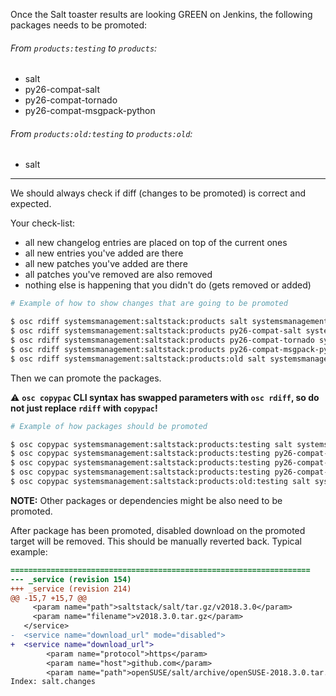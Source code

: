 Once the Salt toaster results are looking GREEN on Jenkins, the following packages needs to be promoted:

###### From `products:testing` to `products`:
  - salt
  - py26-compat-salt
  - py26-compat-tornado
  - py26-compat-msgpack-python

###### From `products:old:testing` to `products:old`:
  - salt

----

We should always check if diff (changes to be promoted) is correct and expected.

Your check-list:

- all new changelog entries are placed on top of the current ones
- all new entries you've added are there
- all new patches you've added are there
- all patches you've removed are also removed
- nothing else is happening that you didn't do (gets removed or added)


```bash
# Example of how to show changes that are going to be promoted

$ osc rdiff systemsmanagement:saltstack:products salt systemsmanagement:saltstack:products:testing
$ osc rdiff systemsmanagement:saltstack:products py26-compat-salt systemsmanagement:saltstack:products:testing
$ osc rdiff systemsmanagement:saltstack:products py26-compat-tornado systemsmanagement:saltstack:products:testing
$ osc rdiff systemsmanagement:saltstack:products py26-compat-msgpack-python systemsmanagement:saltstack:products:testing
$ osc rdiff systemsmanagement:saltstack:products:old salt systemsmanagement:saltstack:products:old:testing
```

Then we can promote the packages.

:warning: **`osc copypac` CLI syntax has swapped parameters with `osc rdiff`, so do not just replace `rdiff` with `copypac`!**

```bash
# Example of how packages should be promoted

$ osc copypac systemsmanagement:saltstack:products:testing salt systemsmanagement:saltstack:products
$ osc copypac systemsmanagement:saltstack:products:testing py26-compat-salt systemsmanagement:saltstack:products
$ osc copypac systemsmanagement:saltstack:products:testing py26-compat-tornado systemsmanagement:saltstack:products
$ osc copypac systemsmanagement:saltstack:products:testing py26-compat-msgpack-python systemsmanagement:saltstack:products
$ osc copypac systemsmanagement:saltstack:products:old:testing salt systemsmanagement:saltstack:products:old
```

**NOTE:** Other packages or dependencies might be also need to be promoted.


After package has been promoted, disabled download on the promoted target will be removed. This should be manually reverted back. Typical example:

```diff
===================================================================
--- _service (revision 154)
+++ _service (revision 214)
@@ -15,7 +15,7 @@
     <param name="path">saltstack/salt/tar.gz/v2018.3.0</param>
     <param name="filename">v2018.3.0.tar.gz</param>
   </service>
-  <service name="download_url" mode="disabled">
+  <service name="download_url">
        <param name="protocol">https</param>
        <param name="host">github.com</param>
        <param name="path">openSUSE/salt/archive/openSUSE-2018.3.0.tar.gz</param>
Index: salt.changes
```
